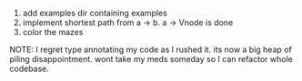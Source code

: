 1.  add examples dir containing examples
2.  implement shortest path from a -> b. a -> Vnode is done
3.  color the mazes

NOTE: I regret type annotating my code as I rushed it. its now a big heap of piling disappointment. wont take my meds someday so I can refactor whole codebase.
